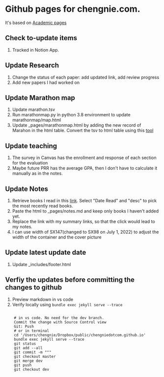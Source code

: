 # Github pages for chengnie.com. 

It's based on [Academic pages](https://github.com/academicpages/academicpages.github.io)

## Check to-update items

1. Tracked in Notion App. 

## Update Research

1. Change the status of each paper: add updated link, add review progress
2. Add new papers I had worked on


## Update Marathon map

1. Update marathon.tsv 
2. Run marathonmap.py in python 3.8 environment to update marathonmap/map.html
3. Update _pages/marathonmap.html by adding the new record of Marahon in the html table. Convert the tsv to html table using this [tool](https://wtools.io/convert-tsv-to-html-table)


## Update teaching

1. The survey in Canvas has the enrollment and response of each section for the evaluation
2. Maybe future PRR has the average GPA, then I don't have to calculate it manually as in the notes. 


## Update Notes

1. Retrieve books I read in this [link](https://www.goodreads.com/user/edit?format=html&tab=widgets#_=_). Select "Date Read" and "desc" to pick the most recently read books. 
2. Paste the html to _pages/notes.md and keep only books I haven't added yet. 
3. Replace the link with my summary links, so that the click would lead to my notes. 
4. I can use width of SX147(changed to SX98 on July 1, 2022) to adjust the width of the container and the cover picture


## Update latest update date

1. Update _includes/footer.html


## Verfiy the updates before committing the changes to github

1. Preview markdown in vs code
2. Verify locally using ``bundle exec jekyll serve --trace``

```

    # in vs code. No need for the dev branch. 
    Commit the change with Source Control view
    Git: Push
    # or in terminal
    cd '/Users/chengnie/Dropbox/public/chengniedotcom.github.io'
    bundle exec jekyll serve --trace
    git status
    git add --all
    git commit -m """
    git checkout master
    git merge dev
    git push
    git checkout dev

```